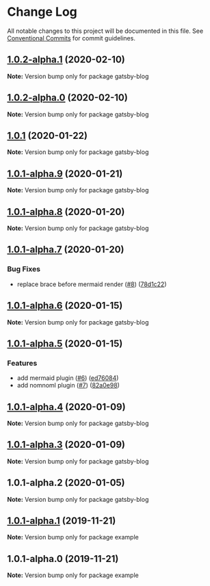 # Change Log

All notable changes to this project will be documented in this file.
See [Conventional Commits](https://conventionalcommits.org) for commit guidelines.

## [1.0.2-alpha.1](https://github.com/prosejs/prose/compare/gatsby-blog@1.0.2-alpha.0...gatsby-blog@1.0.2-alpha.1) (2020-02-10)

**Note:** Version bump only for package gatsby-blog





## [1.0.2-alpha.0](https://github.com/prosejs/prose/compare/gatsby-blog@1.0.1...gatsby-blog@1.0.2-alpha.0) (2020-02-10)

**Note:** Version bump only for package gatsby-blog





## [1.0.1](https://github.com/prosejs/prose/compare/gatsby-blog@1.0.1-alpha.9...gatsby-blog@1.0.1) (2020-01-22)

**Note:** Version bump only for package gatsby-blog





## [1.0.1-alpha.9](https://github.com/prosejs/prose/compare/gatsby-blog@1.0.1-alpha.8...gatsby-blog@1.0.1-alpha.9) (2020-01-21)

**Note:** Version bump only for package gatsby-blog





## [1.0.1-alpha.8](https://github.com/prosejs/prose/compare/gatsby-blog@1.0.1-alpha.7...gatsby-blog@1.0.1-alpha.8) (2020-01-20)

**Note:** Version bump only for package gatsby-blog





## [1.0.1-alpha.7](https://github.com/prosejs/prose/compare/gatsby-blog@1.0.1-alpha.6...gatsby-blog@1.0.1-alpha.7) (2020-01-20)


### Bug Fixes

* replace brace before mermaid render ([#8](https://github.com/prosejs/prose/issues/8)) ([78d1c22](https://github.com/prosejs/prose/commit/78d1c2290a3f92495009b57522576f9e8518a446))





## [1.0.1-alpha.6](https://github.com/prosejs/prose/compare/gatsby-blog@1.0.1-alpha.5...gatsby-blog@1.0.1-alpha.6) (2020-01-15)

**Note:** Version bump only for package gatsby-blog





## [1.0.1-alpha.5](https://github.com/prosejs/prose/compare/gatsby-blog@1.0.1-alpha.4...gatsby-blog@1.0.1-alpha.5) (2020-01-15)


### Features

* add mermaid plugin ([#6](https://github.com/prosejs/prose/issues/6)) ([ed76084](https://github.com/prosejs/prose/commit/ed7608423d070a485883bc07e47d74b2ebfa5198))
* add nomnoml plugin ([#7](https://github.com/prosejs/prose/issues/7)) ([82a0e98](https://github.com/prosejs/prose/commit/82a0e98ad6bc1c26dddd9f2b786e56b6e6cbc517))





## [1.0.1-alpha.4](https://github.com/prosejs/prose/compare/gatsby-blog@1.0.1-alpha.3...gatsby-blog@1.0.1-alpha.4) (2020-01-09)

**Note:** Version bump only for package gatsby-blog





## [1.0.1-alpha.3](https://github.com/prosejs/prose/compare/gatsby-blog@1.0.1-alpha.2...gatsby-blog@1.0.1-alpha.3) (2020-01-09)

**Note:** Version bump only for package gatsby-blog





## 1.0.1-alpha.2 (2020-01-05)

**Note:** Version bump only for package gatsby-blog





## [1.0.1-alpha.1](https://github.com/prosejs/prose/compare/example@1.0.1-alpha.0...example@1.0.1-alpha.1) (2019-11-21)

**Note:** Version bump only for package example





## 1.0.1-alpha.0 (2019-11-21)

**Note:** Version bump only for package example
